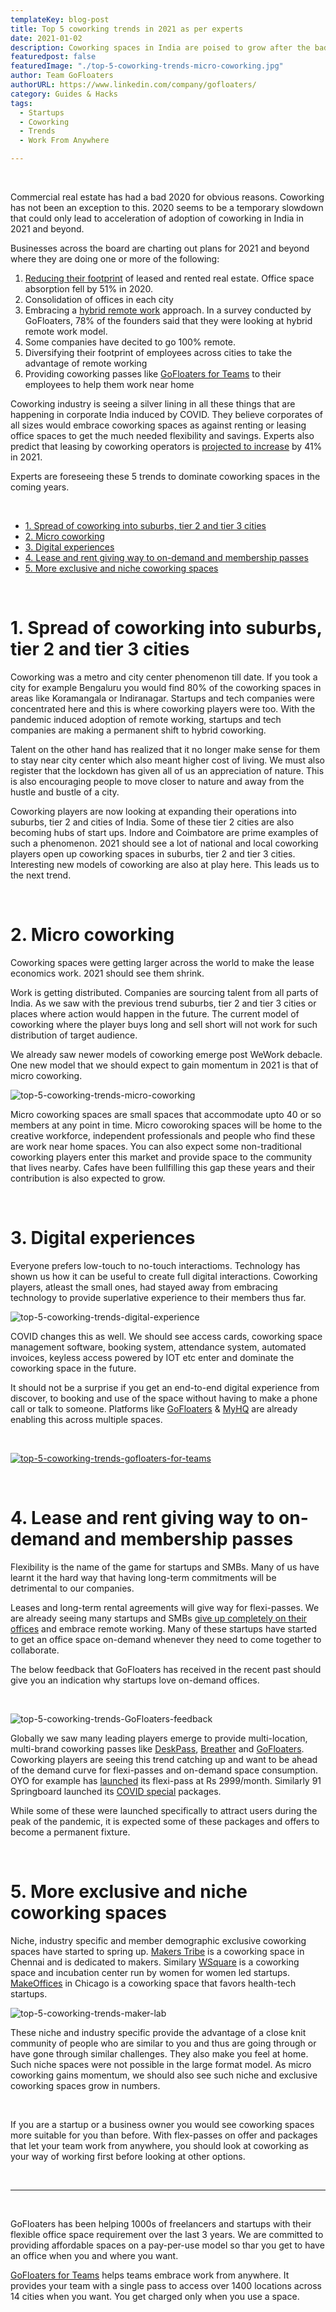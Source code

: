 ```yaml
---
templateKey: blog-post
title: Top 5 coworking trends in 2021 as per experts
date: 2021-01-02
description: Coworking spaces in India are poised to grow after the bad year that they have had in 2020. Many experts have predicted these 5 trends that would shape coworking and how we work in 2021 and beyond. 
featuredpost: false
featuredImage: "./top-5-coworking-trends-micro-coworking.jpg"
author: Team GoFloaters
authorURL: https://www.linkedin.com/company/gofloaters/
category: Guides & Hacks 
tags:
  - Startups
  - Coworking
  - Trends
  - Work From Anywhere

---
```


<!--StartFragment-->

<br />

Commercial real estate has had a bad 2020 for obvious reasons. Coworking has not been an exception to this. 2020 seems to be a temporary slowdown that could only lead to acceleration of adoption of coworking in India in 2021 and beyond. 

Businesses across the board are charting out plans for 2021 and beyond where they are doing one or more of the following:
1. [Reducing their footprint](https://economictimes.indiatimes.com/industry/services/property-/-cstruction/office-space-absorption-down-51-in-2020-bengaluru-information-technology-show-resilience/articleshow/80024541.cms) of leased and rented real estate. Office space absorption fell by 51% in 2020. 
2. Consolidation of offices in each city
3. Embracing a [hybrid remote work](https://www.bcg.com/en-in/publications/2020/managing-remote-work-and-optimizing-hybrid-working-models) approach. In a survey conducted by GoFloaters, 78% of the founders said that they were looking at hybrid remote work model.  
4. Some companies have decited to go 100% remote. 
5. Diversifying their footprint of employees across cities to take the advantage of remote working
6. Providing coworking passes like [GoFloaters for Teams](https://gofloaters.com/teams) to their employees to help them work near home


Coworking industry is seeing a silver lining in all these things that are happening in corporate India induced by COVID. They believe corporates of all sizes would embrace coworking spaces as against renting or leasing office spaces to get the much needed flexibility and savings. Experts also predict that leasing by coworking operators is [projected to increase](https://economictimes.indiatimes.com/industry/services/property-/-cstruction/post-covid-office-demand-changes-to-push-co-working-leases-42-in-2021/articleshow/79486065.cms) by 41% in 2021.

Experts are foreseeing these 5 trends to dominate coworking spaces in the coming years. 

<br />

- [1. Spread of coworking into suburbs, tier 2 and tier 3 cities](#1-spread-of-coworking-into-suburbs-tier-2-and-tier-3-cities)
- [2. Micro coworking](#2-micro-coworking)
- [3. Digital experiences](#3-digital-experiences)
- [4. Lease and rent giving way to on-demand and membership passes](#4-lease-and-rent-giving-way-to-on-demand-and-membership-passes)
- [5. More exclusive and niche coworking spaces](#5-more-exclusive-and-niche-coworking-spaces)

<br />

# 1. Spread of coworking into suburbs, tier 2 and tier 3 cities

Coworking was a metro and city center phenomenon till date. If you took a city for example Bengaluru you would find 80% of the coworking spaces in areas like Koramangala or Indiranagar. Startups and tech companies were concentrated here and this is where coworking players were too. With the pandemic induced adoption of remote working, startups and tech companies are making a permanent shift to hybrid coworking. 

Talent on the other hand has realized that it no longer make sense for them to stay near city center which also meant higher cost of living. We must also register that the lockdown has given all of us an appreciation of nature. This is also encouraging people to move closer to nature and away from the hustle and bustle of a city. 

Coworking players are now looking at expanding their operations into suburbs, tier 2 and cities of India. Some of these tier 2 cities are also becoming hubs of start ups. Indore and Coimbatore are prime examples of such a phenomenon. 2021 should see a lot of national and local coworking players open up coworking spaces in suburbs, tier 2 and tier 3 cities. Interesting new models of coworking are also at play here. This leads us to the next trend. 

<br />

# 2. Micro coworking
Coworking spaces were getting larger across the world to make the lease economics work. 2021 should see them shrink. 

Work is getting distributed. Companies are sourcing talent from all parts of India. As we saw with the previous trend suburbs, tier 2 and tier 3 cities or places where action would happen in the future. The current model of coworking where the player buys long and sell short will not work for such distribution of target audience. 

We already saw newer models of coworking emerge post WeWork debacle. One new model that we should expect to gain momentum in 2021 is that of micro coworking. 

![top-5-coworking-trends-micro-coworking](./top-5-coworking-trends-micro-coworking.jpg)

Micro coworking spaces are small spaces that accommodate upto 40 or so members at any point in time. Micro coworoking spaces will be home to the creative workforce, independent professionals and people who find these are work near home spaces. You can also expect some non-traditional coworking players enter this market and provide space to the community that lives nearby. Cafes have been fullfilling this gap these years and their contribution is also expected to grow. 

<br />

# 3. Digital experiences
Everyone prefers low-touch to no-touch interactioms. Technology has shown us how it can be useful to create full digital interactions. Coworking players, atleast the small ones, had stayed away from embracing technology to provide superlative experience to their members thus far. 

![top-5-coworking-trends-digital-experience](./top-5-coworking-trends-digital-experience.jpg)

COVID changes this as well. We should see access cards, coworking space management software, booking system, attendance system, automated invoices, keyless access powered by IOT etc enter and dominate the coworking space in the future. 

It should not be a surprise if you get an end-to-end digital experience from discover, to booking and use of the space without having to make a phone call or talk to someone. Platforms like [GoFloaters](https://gofloaters.com) & [MyHQ](https://myhq.in) are already enabling this across multiple spaces. 

<br />


[![top-5-coworking-trends-gofloaters-for-teams](./top-5-coworking-trends-gofloaters-for-teams.png)](https://gofloaters.com/teams)

<br />

# 4. Lease and rent giving way to on-demand and membership passes
Flexibility is the name of the game for startups and SMBs. Many of us have learnt it the hard way that having long-term commitments will be detrimental to our companies.

Leases and long-term rental agreements will give way for flexi-passes. We are already seeing many startups and SMBs [give up completely on their offices](https://sundarns.medium.com/is-hybrid-remote-working-the-future-of-workplace-b82a6da810c3) and embrace remote working. Many of these startups have started to get an office space on-demand whenever they need to come together to collaborate. 

The below feedback that GoFloaters has received in the recent past should give you an indication why startups love on-demand offices. 

<br/>

![top-5-coworking-trends-GoFloaters-feedback](./top-5-coworking-trends-GoFloaters-feedback.png)

Globally we saw many leading players emerge to provide multi-location, multi-brand coworking passes like [DeskPass](https://www.deskpass.com/), [Breather](https://breather.com/) and [GoFloaters](https://gofloaters.com/teams). Coworking players are seeing this trend catching up and want to be ahead of the demand curve for flexi-passes and on-demand space consumption. OYO for example has [launched](https://www.oyoworkspaces.com/flexipass) its flexi-pass at Rs 2999/month. Similarly 91 Springboard launched its [COVID special](https://www.91springboard.com/covid-19-special-coworking-offer/) packages. 

While some of these were launched specifically to attract users during the peak of the pandemic, it is expected some of these packages and offers to become a permanent fixture.  

<br />


# 5. More exclusive and niche coworking spaces
Niche, industry specific and member demographic exclusive coworking spaces have started to spring up. [Makers Tribe](https://gofloaters.com/office-space/gooffice-1053-open-desks-perungudi-chennai/) is a coworking space in Chennai and is dedicated to makers. Similary [WSquare](http://wsquare.work/) is a coworking space and incubation center run by women for women led startups. [MakeOffices](https://makeoffices.com/) in Chicago is a coworking space that favors health-tech startups. 

![top-5-coworking-trends-maker-lab](./top-5-coworking-trends-maker-lab.jpg)

These niche and industry specific provide the advantage of a close knit community of people who are similar to you and thus are going through or have gone through similar challenges. They also make you feel at home. Such niche spaces were not possible in the large format model. As micro coworking gains momentum, we should also see such niche and exclusive coworking spaces grow in numbers.

<br/>

If you are a startup or a business owner you would see coworking spaces more suitable for you than before. With flex-passes on offer and packages that let your team work from anywhere, you should look at coworking as your way of working first before looking at other options. 

<br />

******

<br />

GoFloaters has been helping 1000s of freelancers and startups with their flexible office space requirement over the last 3 years. We are committed to providing affordable spaces on a pay-per-use model so thar you get to have an office when you and where you want. 

[GoFloaters for Teams](https://gofloaters.com/teams) helps teams embrace work from anywhere. It provides your team with a single pass to access over 1400 locations across 14 cities when you want. You get charged only when you use a space. 

<!--EndFragment-->